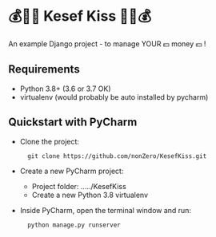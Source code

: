 #  💰🤑💋 Kesef Kiss 💋🤑💰
An example Django project - to manage YOUR 💵 money 💵 !

## Requirements
* Python 3.8+ (3.6 or 3.7 OK)
* virtualenv (would probably be auto installed by pycharm)

## Quickstart with PyCharm

* Clone the project:

        git clone https://github.com/nonZero/KesefKiss.git
        
* Create a new PyCharm project:
    * Project folder: ...../KesefKiss
    * Create a new Python 3.8 virtualenv
   
* Inside PyCharm, open the terminal window and run:

        python manage.py runserver
